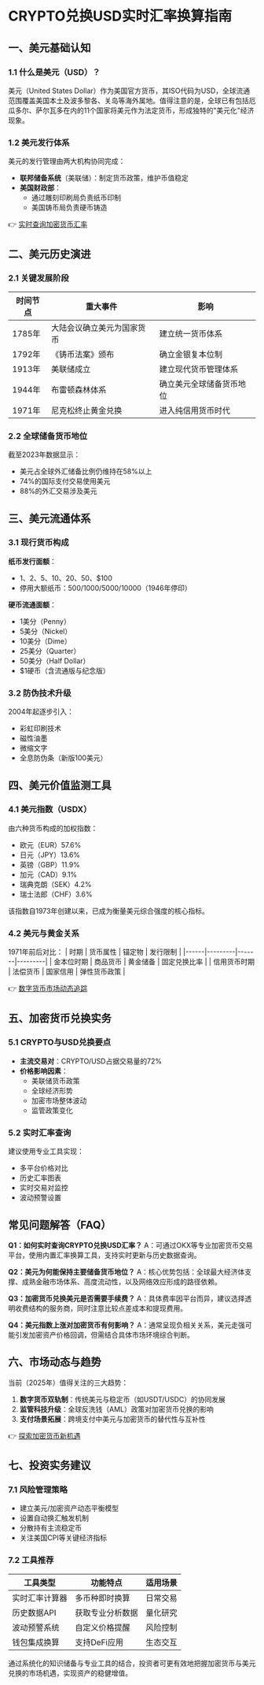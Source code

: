 # CRYPTO兑换USD实时汇率换算指南

## 一、美元基础认知
### 1.1 什么是美元（USD）？
美元（United States Dollar）作为美国官方货币，其ISO代码为USD，全球流通范围覆盖美国本土及波多黎各、关岛等海外属地。值得注意的是，全球已有包括厄瓜多尔、萨尔瓦多在内的11个国家将美元作为法定货币，形成独特的"美元化"经济现象。

### 1.2 美元发行体系
美元的发行管理由两大机构协同完成：
- **联邦储备系统**（美联储）：制定货币政策，维护币值稳定
- **美国财政部**：
  - 通过雕刻印刷局负责纸币印制
  - 美国铸币局负责硬币铸造

👉 [实时查询加密货币汇率](https://bit.ly/okx_welcome)

## 二、美元历史演进
### 2.1 关键发展阶段
| 时间节点 | 重大事件 | 影响 |
|---------|---------|-----|
| 1785年 | 大陆会议确立美元为国家货币 | 建立统一货币体系 |
| 1792年 | 《铸币法案》颁布 | 确立金银复本位制 |
| 1913年 | 美联储成立 | 建立现代货币管理体系 |
| 1944年 | 布雷顿森林体系 | 确立美元全球储备货币地位 |
| 1971年 | 尼克松终止黄金兑换 | 进入纯信用货币时代 |

### 2.2 全球储备货币地位
截至2023年数据显示：
- 美元占全球外汇储备比例仍维持在58%以上
- 74%的国际支付交易使用美元
- 88%的外汇交易涉及美元

## 三、美元流通体系
### 3.1 现行货币构成
**纸币发行面额**：
- $1、$2、$5、$10、$20、$50、$100
- 停用大额纸币：$500/$1000/$5000/$10000（1946年停印）

**硬币流通面额**：
- 1美分（Penny）
- 5美分（Nickel）
- 10美分（Dime）
- 25美分（Quarter）
- 50美分（Half Dollar）
- $1硬币（含流通版与纪念版）

### 3.2 防伪技术升级
2004年起逐步引入：
- 彩虹印刷技术
- 磁性油墨
- 微缩文字
- 全息防伪条（新版100美元）

## 四、美元价值监测工具
### 4.1 美元指数（USDX）
由六种货币构成的加权指数：
- 欧元（EUR）57.6%
- 日元（JPY）13.6%
- 英镑（GBP）11.9%
- 加元（CAD）9.1%
- 瑞典克朗（SEK）4.2%
- 瑞士法郎（CHF）3.6%

该指数自1973年创建以来，已成为衡量美元综合强度的核心指标。

### 4.2 美元与黄金关系
1971年前后对比：
| 时期 | 货币属性 | 锚定物 | 发行限制 |
|------|---------|-------|---------|
| 金本位时期 | 商品货币 | 黄金储备 | 固定兑换比率 |
| 信用货币时期 | 法偿货币 | 国家信用 | 弹性货币政策 |

👉 [数字货币市场动态追踪](https://bit.ly/okx_welcome)

## 五、加密货币兑换实务
### 5.1 CRYPTO与USD兑换要点
- **主流交易对**：CRYPTO/USD占据交易量的72%
- **价格影响因素**：
  - 美联储货币政策
  - 全球经济形势
  - 加密市场整体波动
  - 监管政策变化

### 5.2 实时汇率查询
建议使用专业工具实现：
- 多平台价格对比
- 历史汇率图表
- 实时交易对监控
- 波动预警设置

## 常见问题解答（FAQ）
**Q1：如何实时查询CRYPTO兑换USD汇率？**
A：可通过OKX等专业加密货币交易平台，使用内置汇率换算工具，支持实时更新与历史数据查询。

**Q2：美元为何能保持主要储备货币地位？**
A：核心优势包括：全球最大经济体支撑、成熟金融市场体系、高度流动性，以及网络效应形成的路径依赖。

**Q3：加密货币兑换美元是否需要手续费？**
A：具体费率因平台而异，建议选择透明收费结构的服务商，同时注意比较点差成本和提现费用。

**Q4：美元指数上涨对加密货币有何影响？**
A：通常呈现负相关关系，美元走强可能引发加密资产价格回调，但需结合具体市场环境综合判断。

## 六、市场动态与趋势
当前（2025年）值得关注的三大趋势：
1. **数字货币双轨制**：传统美元与稳定币（如USDT/USDC）的协同发展
2. **监管科技升级**：全球反洗钱（AML）政策对加密货币兑换的影响
3. **支付场景拓展**：跨境支付中美元与加密货币的替代性与互补性

👉 [探索加密货币新机遇](https://bit.ly/okx_welcome)

## 七、投资实务建议
### 7.1 风险管理策略
- 建立美元/加密资产动态平衡模型
- 设置自动换汇触发机制
- 分散持有主流稳定币
- 关注美国CPI等关键经济指标

### 7.2 工具推荐
| 工具类型 | 功能特点 | 适用场景 |
|---------|---------|---------|
| 实时汇率计算器 | 多币种即时换算 | 日常交易 |
| 历史数据API | 获取专业分析数据 | 量化研究 |
| 波动预警系统 | 自定义价格提醒 | 风险控制 |
| 钱包集成换算 | 支持DeFi应用 | 生态交互 |

通过系统化的知识储备与专业工具的结合，投资者可更有效地把握加密货币与美元兑换的市场机遇，实现资产的稳健增值。